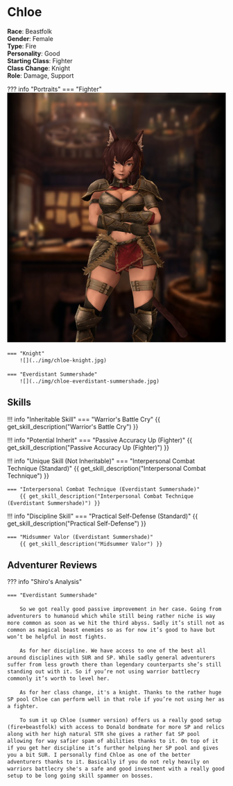 # Chloe

**Race**: Beastfolk  
**Gender**: Female  
**Type**: Fire  
**Personality**: Good  
**Starting Class**: Fighter  
**Class Change**: Knight  
**Role**: Damage, Support

??? info "Portraits"
    === "Fighter"
        ![](../img/chloe-fighter.jpg)

    === "Knight"
        ![](../img/chloe-knight.jpg)

    === "Everdistant Summershade"
        ![](../img/chloe-everdistant-summershade.jpg)
      

## Skills

!!! info "Inheritable Skill"
    === "Warrior's Battle Cry"
        {{ get_skill_description("Warrior's Battle Cry") }}

!!! info "Potential Inherit"
    === "Passive Accuracy Up (Fighter)"
        {{ get_skill_description("Passive Accuracy Up (Fighter)") }}

!!! info "Unique Skill (Not Inheritable)"
    === "Interpersonal Combat Technique (Standard)"
        {{ get_skill_description("Interpersonal Combat Technique") }}

    === "Interpersonal Combat Technique (Everdistant Summershade)"
        {{ get_skill_description("Interpersonal Combat Technique (Everdistant Summershade)") }}

!!! info "Discipline Skill"
    === "Practical Self-Defense (Standard)"
        {{ get_skill_description("Practical Self-Defense") }}

    === "Midsummer Valor (Everdistant Summershade)"
        {{ get_skill_description("Midsummer Valor") }}
        
## Adventurer Reviews

??? info "Shiro's Analysis"

    === "Everdistant Summershade"

        So we got really good passive improvement in her case. Going from adventurers to humanoid which while still being rather niche is way more common as soon as we hit the third abyss. Sadly it’s still not as common as magical beast enemies so as for now it’s good to have but won’t be helpful in most fights.

        As for her discipline. We have access to one of the best all around disciplines with SUR and SP. While sadly general adventurers suffer from less growth there than legendary counterparts she’s still standing out with it. So if you’re not using warrior battlecry commonly it’s worth to level her.

        As for her class change, it's a knight. Thanks to the rather huge SP pool Chloe can perform well in that role if you’re not using her as a fighter.

        To sum it up Chloe (summer version) offers us a really good setup (fire+beastfolk) with access to Donald bondmate for more SP and relics along with her high natural STR she gives a rather fat SP pool allowing for way safier spam of abilities thanks to it. On top of it if you get her discipline it’s further helping her SP pool and gives you a bit SUR. I personally find Chloe as one of the better adventurers thanks to it. Basically if you do not rely heavily on warriors battlecry she's a safe and good investment with a really good setup to be long going skill spammer on bosses.